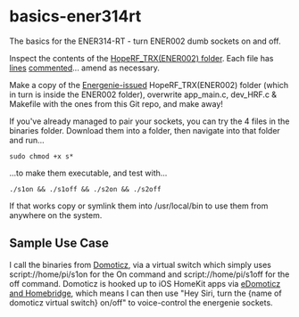 # basics-ener314rt
The basics for the ENER314-RT - turn ENER002 dumb sockets on and off.

Inspect the contents of the [HopeRF_TRX(ENER002) folder](https://github.com/PatchworkBoy/basics-ener314rt/tree/master/HopeRF_TRX(ENER002)). Each file has [lines](https://github.com/PatchworkBoy/basics-ener314rt/blob/master/HopeRF_TRX(ENER002)/app_main.c#L30) [commented](https://github.com/PatchworkBoy/basics-ener314rt/blob/master/HopeRF_TRX(ENER002)/dev_HRF.c#L155)... amend as necessary.

Make a copy of the [Energenie-issued](https://energenie4u.co.uk/catalogue/download_software/ENER314-RT%20programs.zip) HopeRF_TRX(ENER002) folder (which in turn is inside the ENER002 folder), overwrite app_main.c, dev_HRF.c & Makefile with the ones from this Git repo, and make away!

If you've already managed to pair your sockets, you can try the 4 files in the binaries folder. Download them into a folder, then navigate into that folder and run...

```
sudo chmod +x s*
```

...to make them executable, and test with...

```
./s1on && ./s1off && ./s2on && ./s2off
```

If that works copy or symlink them into /usr/local/bin to use them from anywhere on the system.

## Sample Use Case
I call the binaries from [Domoticz](http://www.domoticz.com), via a virtual switch which simply uses script://home/pi/s1on for the On command and script://home/pi/s1off for the off command. Domoticz is hooked up to iOS HomeKit apps via [eDomoticz and Homebridge](https://www.domoticz.com/forum/viewtopic.php?f=36&t=10272), which means I can then use "Hey Siri, turn the {name of domoticz virtual switch} on/off" to voice-control the energenie sockets.
